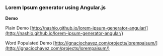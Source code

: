 ### Lorem Ipsum generator using Angular.js


**Demo**

Plain Demo
[http://nashio.github.io/lorem-ipsum-generator-angular/](http://nashio.github.io/lorem-ipsum-generator-angular/)

Word Populated Demo
[http://ignaciochavez.com/projects/lorempaisum/](http://ignaciochavez.com/projects/lorempaisum/)

